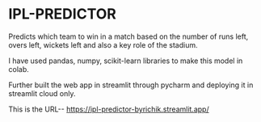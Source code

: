 # IPL-PREDICTOR
Predicts which team to win in a match based on the number of runs left, overs left, wickets left and also a key role of the stadium.

I have used pandas, numpy, scikit-learn libraries to make this model in colab.

Further built the web app in streamlit through pycharm and deploying it in streamlit cloud only.

This is the URL-- https://ipl-predictor-byrichik.streamlit.app/
